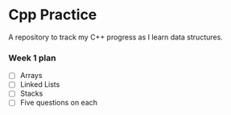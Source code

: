 # Cpp Practice

A repository to track my C++ progress as I learn data structures.

### Week 1 plan
- [ ] Arrays
- [ ] Linked Lists
- [ ] Stacks
- [ ] Five questions on each
